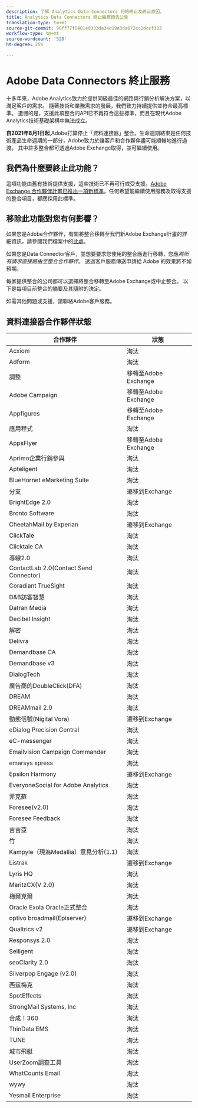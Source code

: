 ```yaml
---
description: 了解 Analytics Data Connectors 何時終止及終止原因。
title: Analytics Data Connectors 終止服務預先公告
translation-type: tm+mt
source-git-commit: 90ff77f548149333da34d19e3da672cc2dccf383
workflow-type: tm+mt
source-wordcount: '528'
ht-degree: 25%

---
```



# Adobe Data Connectors 終止服務

十多年來，Adobe Analytics致力於提供同級最佳的網路與行銷分析解決方案，以滿足客戶的需求。 隨著技術和業務需求的發展，我們致力持續提供並符合最高標準。  遺憾的是，支援此項整合的API已不再符合這些標準，而且在現代Adobe Analytics技術基礎架構中無法成立。

**自2021年8月1日起**,Adobe打算停止「資料連接器」整合。生命週期結束是任何技術產品生命週期的一部分，Adobe致力於讓客戶和合作夥伴盡可能順暢地進行過渡。 其中許多整合都可透過Adobe Exchange取得，並可繼續使用。

## 我們為什麼要終止此功能？

這項功能由舊有技術提供支援，這些技術已不再可行或受支援。[Adobe Exchange 合作夥伴計畫已推出一項新標準](https://partners.adobe.com/tw/exchangeprogram/experiencecloud)，任何希望能繼續使用服務及取得支援的整合項目，都應採用此標準。

## 移除此功能對您有何影響？

如果您是Adobe合作夥伴，有關將整合移轉至我們新Adobe Exchange計畫的詳細資訊，請參閱我們檔案中的[此處](https://adobeexchangeec.zendesk.com/hc/en-us/articles/360003867071-Adobe-Analytics-Integration-Tools)。

如果您是Data Connector客戶，並想要要求您使用的整合應進行移轉，您應&#x200B;*將所有請求直接路由至整合合作夥伴*。 透過客戶服務傳送申請給 Adobe 的效果將不如預期。

每家提供整合的公司都可以選擇將整合移轉至Adobe Exchange或中止整合。 以下是每項目前整合的摘要及其隨附的決定。

如需其他問題或支援，請聯絡Adobe客戶服務。

## 資料連接器合作夥伴狀態

| 合作夥伴 | 狀態 |
| --- | --- |
| Acxiom | 淘汰 |
| Adform | 淘汰 |
| 調整 | 移轉至Adobe Exchange |
| Adobe Campaign | 移轉至Adobe Exchange |
| Appfigures | 移轉至Adobe Exchange |
| 應用程式 | 淘汰 |
| AppsFlyer | 移轉至Adobe Exchange |
| Aprimo企業行銷參與 | 淘汰 |
| Apteligent | 淘汰 |
| BlueHornet eMarketing Suite | 淘汰 |
| 分支 | 遷移到Exchange |
| BrightEdge 2.0 | 淘汰 |
| Bronto Software | 淘汰 |
| CheetahMail by Experian | 遷移到Exchange |
| ClickTale | 淘汰 |
| Clicktale CA | 淘汰 |
| 導線2.0 | 淘汰 |
| ContactLab 2.0(Contact Send Connector) | 淘汰 |
| Coradiant TrueSight | 淘汰 |
| D&amp;B訪客智慧 | 淘汰 |
| Datran Media | 淘汰 |
| Decibel Insight | 淘汰 |
| 解密 | 淘汰 |
| Delivra | 淘汰 |
| Demandbase CA | 淘汰 |
| Demandbase v3 | 淘汰 |
| DialogTech | 淘汰 |
| 廣告商的DoubleClick(DFA) | 淘汰 |
| DREAM | 淘汰 |
| DREAMmail 2.0 | 淘汰 |
| 動態信號(Nigital Vora) | 遷移到Exchange |
| eDialog Precision Central | 淘汰 |
| eC-messenger | 淘汰 |
| Emailvision Campaign Commander | 淘汰 |
| emarsys xpress | 淘汰 |
| Epsilon Harmony | 遷移到Exchange |
| EveryoneSocial for Adobe Analytics | 淘汰 |
| 菲克蘇 | 淘汰 |
| Foresee(v2.0) | 淘汰 |
| Foresee Feedback | 淘汰 |
| 吉吉亞 | 淘汰 |
| 竹 | 淘汰 |
| Kampyle（現為Medallia）意見分析(1.1) | 淘汰 |
| Listrak | 遷移到Exchange |
| Lyris HQ | 淘汰 |
| MaritzCX(V 2.0) | 淘汰 |
| 梅爾克爾 | 淘汰 |
| Oracle Exola Oracle正式整合 | 淘汰 |
| optivo broadmail(Episerver) | 遷移到Exchange |
| Qualtrics v2 | 遷移到Exchange |
| Responsys 2.0 | 淘汰 |
| Selligent | 淘汰 |
| seoClarity 2.0 | 淘汰 |
| Silverpop Engage (v2.0) | 淘汰 |
| 西茲梅克 | 淘汰 |
| SpotEffects | 淘汰 |
| StrongMail Systems, Inc | 淘汰 |
| 合成！360 | 淘汰 |
| ThinData EMS | 淘汰 |
| TUNE | 淘汰 |
| 城市飛艇 | 淘汰 |
| UserZoom調查工具 | 淘汰 |
| WhatCounts Email | 淘汰 |
| wywy | 淘汰 |
| Yesmail Enterprise | 淘汰 |
